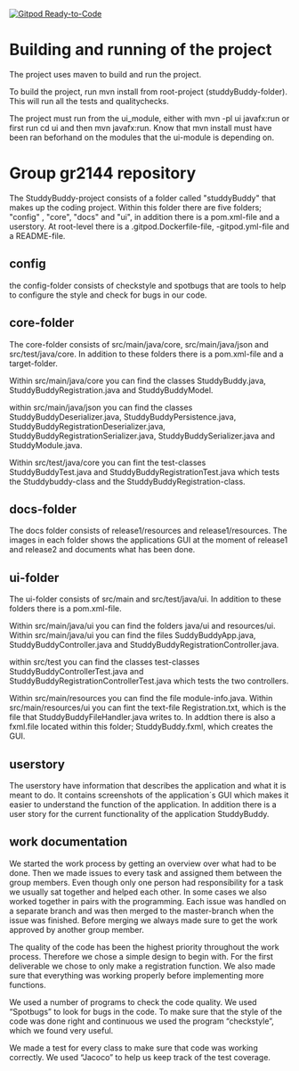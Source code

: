 [![Gitpod Ready-to-Code](https://img.shields.io/badge/Gitpod-Ready--to--Code-blue?logo=gitpod)](https://gitpod.stud.ntnu.no/#https://gitlab.stud.idi.ntnu.no/it1901/groups-2021/gr2144/gr2144) 

# Building and running of the project

The project uses maven to build and run the project.

To build the project, run mvn install from root-project (studdyBuddy-folder). This will run all the tests and qualitychecks.

The project must run from the ui_module, either with mvn -pl ui javafx:run or first run cd ui and then mvn javafx:run. Know that mvn install must have been ran beforhand on the modules that the ui-module is depending on.

# Group gr2144 repository 
The StuddyBuddy-project consists of a folder called "studdyBuddy" that makes up the coding project. Within this folder there are five folders; "config" , "core", "docs" and "ui", in addition there is a pom.xml-file and a userstory. At root-level there is a .gitpod.Dockerfile-file, -gitpod.yml-file and a README-file.

## config
the config-folder consists of checkstyle and spotbugs that are tools to help to configure the style and check for bugs in our code.

## core-folder
The core-folder consists of src/main/java/core, src/main/java/json and src/test/java/core. In addition to these folders there is a pom.xml-file and a target-folder.

Within src/main/java/core you can find the classes StuddyBuddy.java, StuddyBuddyRegistration.java and StuddyBuddyModel. 

within src/main/java/json you can find the classes StuddyBuddyDeserializer.java, StuddyBuddyPersistence.java, StuddyBuddyRegistrationDeserializer.java, StuddyBuddyRegistrationSerializer.java, StuddyBuddySerializer.java and StuddyModule.java.

Within src/test/java/core you can fint the test-classes StuddyBuddyTest.java and StuddyBuddyRegistrationTest.java which tests the Studdybuddy-class and the StuddyBuddyRegistration-class. 

## docs-folder
The docs folder consists of release1/resources and release1/resources. The images in each folder shows the applications GUI at the moment of release1 and release2 and documents what has been done.

## ui-folder
The ui-folder consists of src/main and src/test/java/ui. In addition to these folders there is a pom.xml-file.

Within src/main/java/ui you can find the folders java/ui and resources/ui. Within src/main/java/ui you can find the files SuddyBuddyApp.java, StuddyBuddyController.java and StuddyBuddyRegistrationController.java.

within src/test you can find the classes test-classes StuddyBuddyControllerTest.java and StuddyBuddyRegistrationControllerTest.java which tests the two controllers.

Within src/main/resources you can find the file module-info.java. Within src/main/resources/ui you can fint the text-file Registration.txt, which is the file that StuddyBuddyFileHandler.java writes to. In addtion there is also a fxml.file located within this folder; StuddyBuddy.fxml, which creates the GUI.

## userstory
The userstory have information that describes the application and what it is meant to do. It contains screenshots of the application´s GUI which makes it easier to understand the function of the application. In addition there is a user story for the current functionality of the application StuddyBuddy.

## work documentation 
We started the work process by getting an overview over what had to be done. Then we made issues to every task and assigned them between the group members. Even though only one person had responsibility for a task we usually sat together and helped each other. In some cases we also worked together in pairs with the programming. Each issue was handled on a separate branch and was then merged to the master-branch when the issue was finished. Before merging we always made sure to get the work approved by another group member. 

The quality of the code has been the highest priority throughout the work process. Therefore we chose a simple design to begin with. For the first deliverable we chose to only make a registration function. We also made sure that everything was working properly before implementing more functions. 

We used a number of programs to check the code quality. We used “Spotbugs” to look for bugs in the code. To make sure that the style of the code was done right and continuous we used the program “checkstyle”, which we found very useful.

We made a test for every class to make sure that code was working correctly. We used “Jacoco” to help us keep track of the test coverage.  
